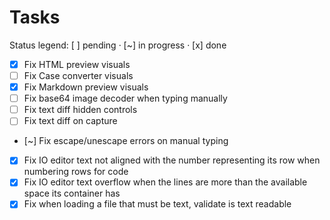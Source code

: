 # Tasks

Status legend: [ ] pending · [~] in progress · [x] done

- [x] Fix HTML preview visuals
- [ ] Fix Case converter visuals
- [x] Fix Markdown preview visuals
- [ ] Fix base64 image decoder when typing manually
- [ ] Fix text diff hidden controls
- [ ] Fix text diff on capture
- [~] Fix escape/unescape errors on manual typing
- [x] Fix IO editor text not aligned with the number representing its row when numbering rows for code
- [x] Fix IO editor text overflow when the lines are more than the available space its container has
- [x] Fix when loading a file that must be text, validate is text readable